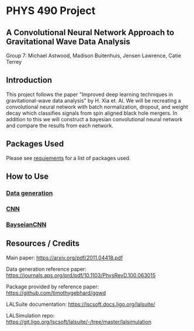 # PHYS 490 Project #
## A Convolutional Neural Network Approach to Gravitational Wave Data Analysis ##
Group 7: Michael Astwood, Madison Buitenhuis, Jensen Lawrence, Catie Terrey

## Introduction ##

This project follows the paper  "Improved deep learning techniques in gravitational-wave data analysis" by H. Xia et. Al. We will be recreating a convolutional neural network with batch normalization, dropout, and weight decay which classifies signals from spin aligned black hole mergers. In addition to this we will construct a bayesian convolutional neural network and compare the results from each network. 

## Packages Used ##

Please see [requiements](https://github.com/jensen-lawrence/Phys490-Project/blob/main/package_requirements.txt) for a list of packages used.

## How to Use ##

### [Data generation](https://github.com/jensen-lawrence/Phys490-Project/tree/main/data_generation) ###

### [CNN](https://github.com/jensen-lawrence/Phys490-Project/tree/main/cnn_files) ###

### [BayseianCNN](https://github.com/jensen-lawrence/Phys490-Project/tree/main/bnn_files) ###

## Resources / Credits ##

Main paper: https://arxiv.org/pdf/2011.04418.pdf

Data generation reference paper: https://journals.aps.org/prd/pdf/10.1103/PhysRevD.100.063015

Package provided by reference paper: https://github.com/timothygebhard/ggwd

LALSuite documentation: https://lscsoft.docs.ligo.org/lalsuite/

LALSimulation repo: https://git.ligo.org/lscsoft/lalsuite/-/tree/master/lalsimulation
